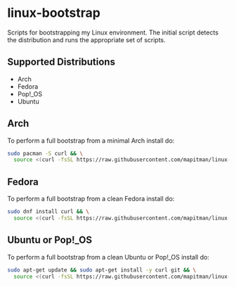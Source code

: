# linux-bootstrap

Scripts for bootstrapping my Linux environment. The initial script
detects the distribution and runs the appropriate set of scripts.

## Supported Distributions

- Arch
- Fedora
- Pop!_OS
- Ubuntu

## Arch

To perform a full bootstrap from a minimal Arch install do:

```sh
sudo pacman -S curl && \
  source <(curl -fsSL https://raw.githubusercontent.com/mapitman/linux-bootstrap/main/bootstrap)
```

## Fedora

To perform a full bootstrap from a clean Fedora install do:

```sh
sudo dnf install curl && \
  source <(curl -fsSL https://raw.githubusercontent.com/mapitman/linux-bootstrap/main/bootstrap)
```

## Ubuntu or Pop!_OS

To perform a full bootstrap from a clean Ubuntu or Pop!_OS install do:

```sh
sudo apt-get update && sudo apt-get install -y curl git && \
  source <(curl -fsSL https://raw.githubusercontent.com/mapitman/linux-bootstrap/main/bootstrap)
```
